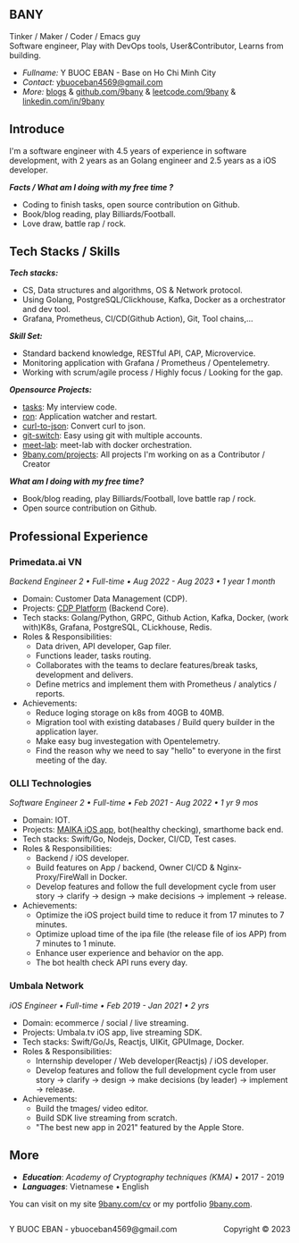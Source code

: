 ## BANY
Tinker / Maker / Coder / Emacs guy
<br/>
Software engineer, Play with DevOps tools, User&Contributor, Learns from building.

- *Fullname:* Y BUOC EBAN - Base on Ho Chi Minh City
- *Contact:* ybuoceban4569@gmail.com
- *More:*  [blogs](https://blog.9bany.com/) & [github.com/9bany](https://github.com/9bany) & [leetcode.com/9bany](https://leetcode.com/9bany/) & [linkedin.com/in/9bany](https://www.linkedin.com/in/9bany/)

## Introduce
I'm a software engineer with 4.5 years of experience in software development, with 2 years as an Golang engineer and 2.5 years as a iOS developer.

***Facts / What am I doing with my free time ?***
- Coding to finish tasks, open source contribution on Github.
- Book/blog reading, play Billiards/Football.
- Love draw, battle rap / rock.

## Tech Stacks / Skills

***Tech stacks:***
- CS, Data structures and algorithms, OS & Network protocol.
- Using Golang, PostgreSQL/Clickhouse, Kafka, Docker as a orchestrator and dev tool.
- Grafana, Prometheus, CI/CD(Github Action), Git, Tool chains,...

***Skill Set:***
- Standard backend knowledge, RESTful API, CAP, Microvervice.
- Monitoring application with Grafana / Prometheus / Opentelemetry.
- Working with scrum/agile process / Highly focus / Looking for the gap.

***Opensource Projects:***
- [tasks](https://github.com/9bany/tasks): My interview code.
- [ron](https://github.com/9bany/ron): Application watcher and restart.
- [curl-to-json](https://github.com/9bany/curl-to-json): Convert curl to json.
- [git-switch](https://github.com/9bany/git-switch): Easy using git with multiple accounts.
- [meet-lab](https://github.com/9bany/meet-lab): meet-lab with docker orchestration.
- [9bany.com/projects](https://9bany.com/projects): All projects I'm working on as a Contributor / Creator

***What am I doing with my free time?***
- Book/blog reading, play Billiards/Football, love battle rap / rock.
- Open source contribution on Github.
## Professional Experience
### Primedata.ai VN
*Backend Engineer 2 • Full-time • Aug 2022 - Aug 2023 • 1 year 1 month*
- Domain: Customer Data Management (CDP).
- Projects: [CDP Platform](https://primedata.ai/) (Backend Core).
- Tech stacks: Golang/Python, GRPC, Github Action, Kafka, Docker, (work with)K8s, Grafana, PostgreSQL, CLickhouse, Redis.
- Roles & Responsibilities: 
    - Data driven, API developer, Gap filer.
    - Functions leader, tasks routing.
    - Collaborates with the teams to declare features/break tasks, development and delivers. 
    - Define metrics and implement them with Prometheus / analytics / reports.
- Achievements: 
    - Reduce loging storage on k8s from 40GB to 40MB.
    - Migration tool with existing databases / Build query builder in the application layer.
    - Make easy bug investegation with Opentelemetry.
    - Find the reason why we need to say "hello" to everyone in the first meeting of the day.

### OLLI Technologies
*Software Engineer 2 • Full-time • Feb 2021 - Aug 2022 • 1 yr 9 mos*
- Domain: IOT.
- Projects: [MAIKA iOS app](https://apps.apple.com/us/app/maika-tr%E1%BB%A3-l%C3%BD-%E1%BA%A3o-ti%E1%BA%BFng-vi%E1%BB%87t/id1459496534), bot(healthy checking), smarthome back end.
- Tech stacks: Swift/Go, Nodejs, Docker, CI/CD, Test cases.
- Roles & Responsibilities:
    - Backend / iOS developer.
    - Build features on App / backend, Owner CI/CD & Nginx-Proxy/FireWall in Docker.
    - Develop features and follow the full development cycle from user story -> clarify -> design -> make decisions -> implement -> release.
- Achievements: 
    - Optimize the iOS project build time to reduce it from 17 minutes to 7 minutes.
    - Optimize upload time of the ipa file (the release file of ios APP) from 7 minutes to 1 minute.
    - Enhance user experience and behavior on the app.
    - The bot health check API runs every day.

### Umbala Network
*iOS Engineer • Full-time • Feb 2019 - Jan 2021 • 2 yrs*
- Domain: ecommerce / social / live streaming.
- Projects: Umbala.tv iOS app, live streaming SDK.
- Tech stacks: Swift/Go/Js, Reactjs, UIKit, GPUImage, Docker.
- Roles & Responsibilities:
    - Internship developer / Web developer(Reactjs) / iOS developer.
    - Develop features and follow the full development cycle from user story -> clarify -> design -> make decisions (by leader) -> implement -> release.
- Achievements: 
    - Build the tmages/ video editor.
    - Build SDK live streaming from scratch.
    - "The best new app in 2021" featured by the Apple Store.
## More
- ***Education***: *Academy of Cryptography techniques (KMA)* • 2017 - 2019
- ***Languages***: Vietnamese • English

You can visit on my site [9bany.com/cv](https://9bany.com/cv.pdf) or my portfolio [9bany.com](https://9bany.com).


<footer>
<p style="float:left; width: 60%;">
Y BUOC EBAN - ybuoceban4569@gmail.com
</p>
<p style="float:left; width: 40%; text-align:right;">
Copyright © 2023
</p>
</footer>